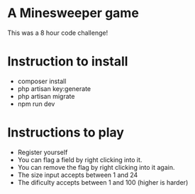 # A Minesweeper game
This was a 8 hour code challenge!

# Instruction to install
- composer install
- php artisan key:generate
- php artisan migrate
- npm run dev

# Instructions to play
- Register yourself
- You can flag a field by right clicking into it.
- You can remove the flag by right clicking into it again.
- The size input accepts between 1 and 24
- The dificulty accepts between 1 and 100 (higher is harder)
